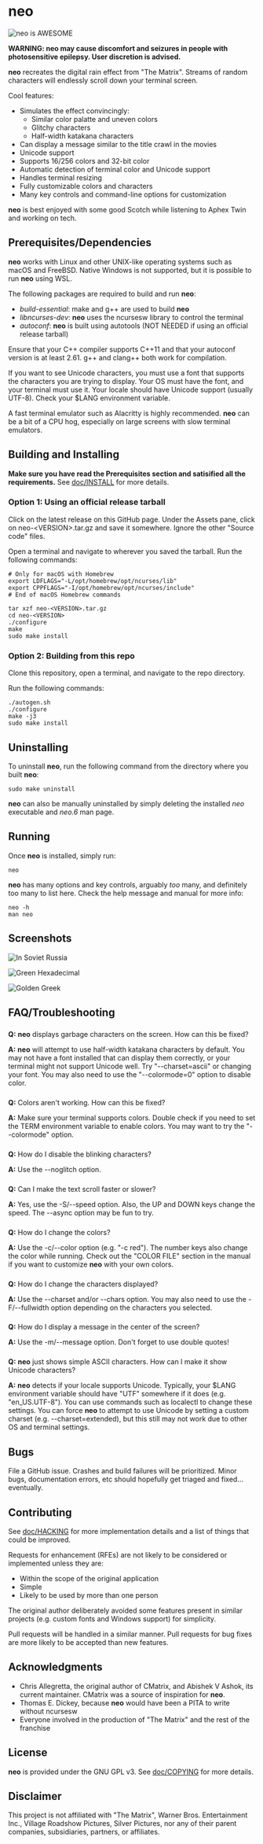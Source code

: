 # neo

![neo is AWESOME](assets/neo_is_awesome.gif)

**WARNING: neo may cause discomfort and seizures in people with photosensitive epilepsy. User discretion is advised.**

**neo** recreates the digital rain effect from "The Matrix". Streams of random
characters will endlessly scroll down your terminal screen.

Cool features:

- Simulates the effect convincingly:
  - Similar color palatte and uneven colors
  - Glitchy characters
  - Half-width katakana characters
- Can display a message similar to the title crawl in the movies
- Unicode support
- Supports 16/256 colors and 32-bit color
- Automatic detection of terminal color and Unicode support
- Handles terminal resizing
- Fully customizable colors and characters
- Many key controls and command-line options for customization

**neo** is best enjoyed with some good Scotch while listening to Aphex Twin and working on tech.

## Prerequisites/Dependencies

**neo** works with Linux and other UNIX-like operating systems such as macOS and FreeBSD. Native Windows is not supported, but it is possible to run **neo** using WSL.

The following packages are required to build and run **neo**:

- *build-essential*: make and g++ are used to build **neo**
- *libncurses-dev*: **neo** uses the ncursesw library to control the terminal
- *autoconf*: **neo** is built using autotools (NOT NEEDED if using an official release tarball)

Ensure that your C++ compiler supports C++11 and that your autoconf version is at least 2.61. g++ and clang++ both work for compilation.

If you want to see Unicode characters, you must use a font that supports the characters you are trying to display. Your OS must have the font, and your terminal must use it. Your locale should have Unicode support (usually UTF-8). Check your $LANG environment variable.

A fast terminal emulator such as Alacritty is highly recommended. **neo** can be a bit of a CPU hog, especially on large screens with slow terminal emulators.

## Building and Installing

**Make sure you have read the Prerequisites section and satisified all the requirements.** See [doc/INSTALL](doc/INSTALL) for more details.

### Option 1: Using an official release tarball

Click on the latest release on this GitHub page. Under the Assets pane, click on neo-\<VERSION>.tar.gz and save it somewhere. Ignore the other "Source code" files.

Open a terminal and navigate to wherever you saved the tarball. Run the following commands:

```Shell
# Only for macOS with Homebrew
export LDFLAGS="-L/opt/homebrew/opt/ncurses/lib"
export CPPFLAGS="-I/opt/homebrew/opt/ncurses/include"
# End of macOS Homebrew commands

tar xzf neo-<VERSION>.tar.gz
cd neo-<VERSION>
./configure
make
sudo make install
```

### Option 2: Building from this repo

Clone this repository, open a terminal, and navigate to the repo directory.

Run the following commands:

```Shell
./autogen.sh
./configure
make -j3
sudo make install
```

## Uninstalling

To uninstall **neo**, run the following command from the directory where you built **neo**:

```Shell
sudo make uninstall
```

**neo** can also be manually uninstalled by simply deleting the installed *neo* executable and *neo.6* man page.

## Running

Once **neo** is installed, simply run:

```Shell
neo
```

**neo** has many options and key controls, arguably *too* many, and definitely too many to list here. Check the help message and manual for more info:

```Shell
neo -h
man neo
```

## Screenshots

![In Soviet Russia](assets/in_soviet_russia.png)

![Green Hexadecimal](assets/green_hex.png)

![Golden Greek](assets/golden_greek.png)

## FAQ/Troubleshooting

###
**Q:** **neo** displays garbage characters on the screen. How can this be fixed?

**A:** **neo** will attempt to use half-width katakana characters by default. You may not have a font installed that can display them correctly, or your terminal might not support Unicode well. Try "--charset=ascii" or changing your font. You may also need to use the "--colormode=0" option to disable color.

###
**Q:** Colors aren't working. How can this be fixed?

**A:** Make sure your terminal supports colors. Double check if you need to set the TERM environment variable to enable colors. You may want to try the "--colormode" option.

###
**Q:** How do I disable the blinking characters?

**A:** Use the --noglitch option.

###
**Q:** Can I make the text scroll faster or slower?

**A:** Yes, use the -S/--speed option. Also, the UP and DOWN keys change the speed. The --async option may be fun to try.

###
**Q:** How do I change the colors?

**A:** Use the -c/--color option (e.g. "-c red"). The number keys also change the color while running. Check out the "COLOR FILE" section in the manual if you want to customize **neo** with your own colors.

###
**Q:** How do I change the characters displayed?

**A:** Use the --charset and/or --chars option. You may also need to use the -F/--fullwidth option depending on the characters you selected.

###
**Q:** How do I display a message in the center of the screen?

**A:** Use the -m/--message option. Don't forget to use double quotes!

###
**Q:** **neo** just shows simple ASCII characters. How can I make it show Unicode characters?

**A:** **neo** detects if your locale supports Unicode. Typically, your $LANG environment variable should have "UTF" somewhere if it does (e.g. "en_US.UTF-8"). You can use commands such as localectl to change these settings. You can force **neo** to attempt to use Unicode by setting a custom charset (e.g. --charset=extended), but this still may not work due to other OS and terminal settings.

## Bugs

File a GitHub issue. Crashes and build failures will be prioritized. Minor bugs, documentation errors, etc should hopefully get triaged and fixed... eventually.

## Contributing

See [doc/HACKING](doc/HACKING) for more implementation details and a list of things that could be improved.

Requests for enhancement (RFEs) are not likely to be considered or implemented unless they are:

- Within the scope of the original application
- Simple
- Likely to be used by more than one person

The original author deliberately avoided some features present in similar projects (e.g. custom fonts and Windows support) for simplicity.

Pull requests will be handled in a similar manner. Pull requests for bug fixes are more likely to be accepted than new features.

## Acknowledgments

- Chris Allegretta, the original author of CMatrix, and Abishek V Ashok, its current maintainer. CMatrix was a source of inspiration for **neo**.
- Thomas E. Dickey, because **neo** would have been a PITA to write without ncursesw
- Everyone involved in the production of "The Matrix" and the rest of the franchise

## License

**neo** is provided under the GNU GPL v3. See [doc/COPYING](doc/COPYING) for more details.

## Disclaimer

This project is not affiliated with "The Matrix", Warner Bros. Entertainment Inc., Village Roadshow Pictures, Silver Pictures, nor any of their parent companies, subsidiaries, partners, or affiliates.
